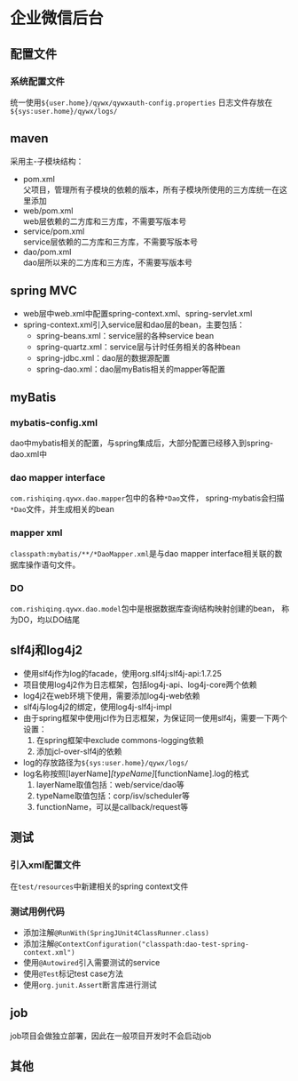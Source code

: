 # 企业微信后台

## 配置文件

### 系统配置文件
统一使用`${user.home}/qywx/qywxauth-config.properties`
日志文件存放在`${sys:user.home}/qywx/logs/`

## maven
采用主-子模块结构：
- pom.xml  
父项目，管理所有子模块的依赖的版本，所有子模块所使用的三方库统一在这里添加
- web/pom.xml  
web层依赖的二方库和三方库，不需要写版本号
- service/pom.xml  
service层依赖的二方库和三方库，不需要写版本号
- dao/pom.xml  
dao层所以来的二方库和三方库，不需要写版本号

## spring MVC
- web层中web.xml中配置spring-context.xml、spring-servlet.xml
- spring-context.xml引入service层和dao层的bean，主要包括：
  - spring-beans.xml：service层的各种service bean
  - spring-quartz.xml：service层与计时任务相关的各种bean
  - spring-jdbc.xml：dao层的数据源配置
  - spring-dao.xml：dao层myBatis相关的mapper等配置

## myBatis

### mybatis-config.xml
dao中mybatis相关的配置，与spring集成后，大部分配置已经移入到spring-dao.xml中

### dao mapper interface
`com.rishiqing.qywx.dao.mapper`包中的各种`*Dao`文件，
spring-mybatis会扫描`*Dao`文件，并生成相关的bean

### mapper xml
`classpath:mybatis/**/*DaoMapper.xml`是与dao mapper interface相关联的数据库操作语句文件。

### DO
`com.rishiqing.qywx.dao.model`包中是根据数据库查询结构映射创建的bean，
称为DO，均以DO结尾

## slf4j和log4j2
- 使用slf4j作为log的facade，使用org.slf4j:slf4j-api:1.7.25
- 项目使用log4j2作为日志框架，包括log4j-api、log4j-core两个依赖
- log4j2在web环境下使用，需要添加log4j-web依赖
- slf4j与log4j2的绑定，使用log4j-slf4j-impl
- 由于spring框架中使用jcl作为日志框架，为保证同一使用slf4j，需要一下两个设置：
  1. 在spring框架中exclude commons-logging依赖
  2. 添加jcl-over-slf4j的依赖
- log的存放路径为`${sys:user.home}/qywx/logs/`
- log名称按照[layerName]_[typeName]_[functionName].log的格式
  1. layerName取值包括：web/service/dao等
  2. typeName取值包括：corp/isv/scheduler等
  3. functionName，可以是callback/request等
  
## 测试

### 引入xml配置文件
在`test/resources`中新建相关的spring context文件

### 测试用例代码
- 添加注解`@RunWith(SpringJUnit4ClassRunner.class)`
- 添加注解`@ContextConfiguration("classpath:dao-test-spring-context.xml")`
- 使用`@Autowired`引入需要测试的service
- 使用`@Test`标记test case方法
- 使用`org.junit.Assert`断言库进行测试

## job
job项目会做独立部署，因此在一般项目开发时不会启动job

## 其他